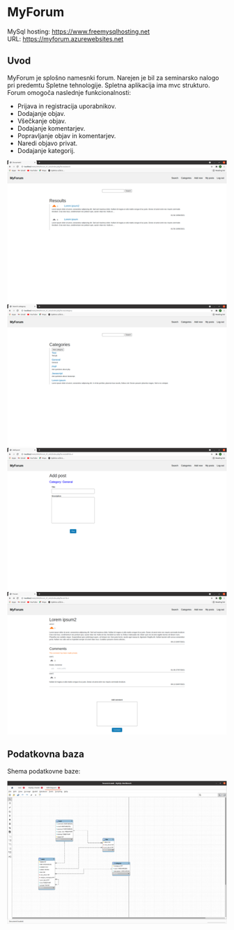 # MyForum

MySql hosting: https://www.freemysqlhosting.net </br>
URL: https://myforum.azurewebsites.net

## Uvod

MyForum je splošno namesnki forum. Narejen je bil za seminarsko nalogo pri predemtu Spletne tehnologije. Spletna aplikacija ima mvc strukturo. Forum omogoča naslednje funkcionalnosti:
* Prijava in registracija uporabnikov.
* Dodajanje objav.
* Všečkanje objav.
* Dodajanje komentarjev.
* Popravljanje objav in komentarjev.
* Naredi objavo privat.
* Dodajanje kategorij.

![search](Pictures/search.png "search")
![category](Pictures/category.png "category")
![add](Pictures/add.png "add")
![content](Pictures/content.png "content")

## Podatkovna baza
Shema podatkovne baze:

![PB](Pictures/pb.png "PB")
